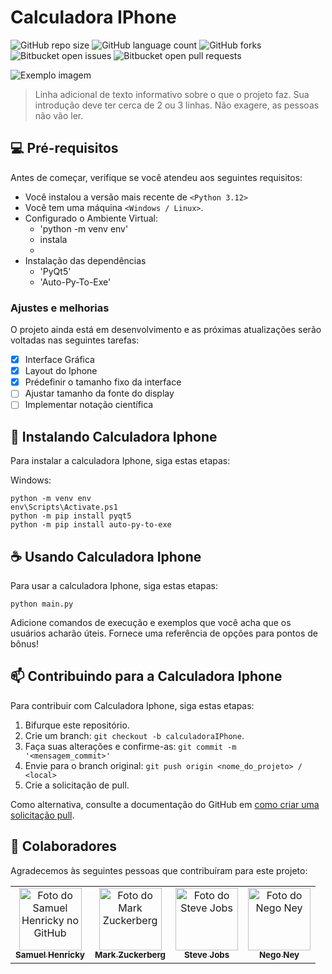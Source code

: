 # Calculadora IPhone

![GitHub repo size](https://img.shields.io/github/repo-size/iuricode/README-template?style=for-the-badge)
![GitHub language count](https://img.shields.io/github/languages/count/iuricode/README-template?style=for-the-badge)
![GitHub forks](https://img.shields.io/github/forks/iuricode/README-template?style=for-the-badge)
![Bitbucket open issues](https://img.shields.io/bitbucket/issues/iuricode/README-template?style=for-the-badge)
![Bitbucket open pull requests](https://img.shields.io/bitbucket/pr-raw/iuricode/README-template?style=for-the-badge)

<img src="imagem.png" alt="Exemplo imagem">

> Linha adicional de texto informativo sobre o que o projeto faz. Sua introdução deve ter cerca de 2 ou 3 linhas. Não exagere, as pessoas não vão ler.

## 💻 Pré-requisitos

Antes de começar, verifique se você atendeu aos seguintes requisitos:

- Você instalou a versão mais recente de `<Python 3.12>`
- Você tem uma máquina `<Windows / Linux>`.
- Configurado o Ambiente Virtual:
    - 'python -m venv env'
    - instala
    - 
- Instalação das dependências
    - 'PyQt5'
    - 'Auto-Py-To-Exe'

### Ajustes e melhorias

O projeto ainda está em desenvolvimento e as próximas atualizações serão voltadas nas seguintes tarefas:

- [x] Interface Gráfica
- [x] Layout do Iphone
- [x] Prédefinir o tamanho fixo da interface
- [ ] Ajustar tamanho da fonte do display
- [ ] Implementar notação científica

## 🚀 Instalando Calculadora Iphone

Para instalar a calculadora Iphone, siga estas etapas:

Windows:

```
python -m venv env
env\Scripts\Activate.ps1
python -m pip install pyqt5
python -m pip install auto-py-to-exe
```

## ☕ Usando Calculadora Iphone

Para usar a calculadora Iphone, siga estas etapas:

```
python main.py
```

Adicione comandos de execução e exemplos que você acha que os usuários acharão úteis. Fornece uma referência de opções para pontos de bônus!

## 📫 Contribuindo para a Calculadora Iphone

Para contribuir com Calculadora Iphone, siga estas etapas:

1. Bifurque este repositório.
2. Crie um branch: `git checkout -b calculadoraIPhone`.
3. Faça suas alterações e confirme-as: `git commit -m '<mensagem_commit>'`
4. Envie para o branch original: `git push origin <nome_do_projeto> / <local>`
5. Crie a solicitação de pull.

Como alternativa, consulte a documentação do GitHub em [como criar uma solicitação pull](https://help.github.com/en/github/collaborating-with-issues-and-pull-requests/creating-a-pull-request).

## 🤝 Colaboradores

Agradecemos às seguintes pessoas que contribuíram para este projeto:

<table>
  <tr>
    <td align="center">
      <a href="#" title="Samuel Henricky">
        <img src="https://avatars.githubusercontent.com/u/86206263?v=4" width="100px;" alt="Foto do Samuel Henricky no GitHub"/><br>
        <sub>
          <b>Samuel Henricky</b>
        </sub>
      </a>
    </td>
    <td align="center">
      <a href="#" title="defina o titulo do link">
        <img src="https://s2.glbimg.com/FUcw2usZfSTL6yCCGj3L3v3SpJ8=/smart/e.glbimg.com/og/ed/f/original/2019/04/25/zuckerberg_podcast.jpg" width="100px;" alt="Foto do Mark Zuckerberg"/><br>
        <sub>
          <b>Mark Zuckerberg</b>
        </sub>
      </a>
    </td>
    <td align="center">
      <a href="#" title="defina o titulo do link">
        <img src="https://miro.medium.com/max/360/0*1SkS3mSorArvY9kS.jpg" width="100px;" alt="Foto do Steve Jobs"/><br>
        <sub>
          <b>Steve Jobs</b>
        </sub>
      </a>
    </td>
    <td align="center">
      <a href="#" title="defina o titulo do link">
        <img src="https://www.meiahora.com.br/_midias/jpg/2019/03/27/negoney03-10388113.jpg" width="100px;" alt="Foto do Nego Ney"/><br>
        <sub>
          <b>Nego Ney</b>
        </sub>
      </a>
    </td>
  </tr>
</table>
